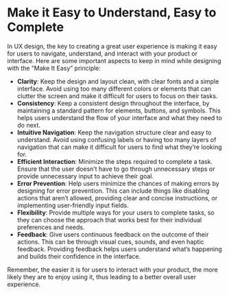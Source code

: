 # Make it Easy to Understand, Easy to Complete

In UX design, the key to creating a great user experience is making it easy for users to navigate, understand, and interact with your product or interface. Here are some important aspects to keep in mind while designing with the “Make It Easy” principle:

- **Clarity**: Keep the design and layout clean, with clear fonts and a simple interface. Avoid using too many different colors or elements that can clutter the screen and make it difficult for users to focus on their tasks.
- **Consistency**: Keep a consistent design throughout the interface, by maintaining a standard pattern for elements, buttons, and symbols. This helps users understand the flow of your interface and what they need to do next.
- **Intuitive Navigation**: Keep the navigation structure clear and easy to understand. Avoid using confusing labels or having too many layers of navigation that can make it difficult for users to find what they’re looking for.
- **Efficient Interaction**: Minimize the steps required to complete a task. Ensure that the user doesn’t have to go through unnecessary steps or provide unnecessary input to achieve their goal.
- **Error Prevention**: Help users minimize the chances of making errors by designing for error prevention. This can include things like disabling actions that aren’t allowed, providing clear and concise instructions, or implementing user-friendly input fields.
- **Flexibility**: Provide multiple ways for your users to complete tasks, so they can choose the approach that works best for their individual preferences and needs.
- **Feedback**: Give users continuous feedback on the outcome of their actions. This can be through visual cues, sounds, and even haptic feedback. Providing feedback helps users understand what’s happening and builds their confidence in the interface.

Remember, the easier it is for users to interact with your product, the more likely they are to enjoy using it, thus leading to a better overall user experience.
